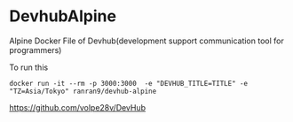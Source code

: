 # DevhubAlpine
Alpine Docker File of Devhub(development support communication tool for programmers)

To run this
```
docker run -it --rm -p 3000:3000  -e "DEVHUB_TITLE=TITLE" -e "TZ=Asia/Tokyo" ranran9/devhub-alpine
```
https://github.com/volpe28v/DevHub
